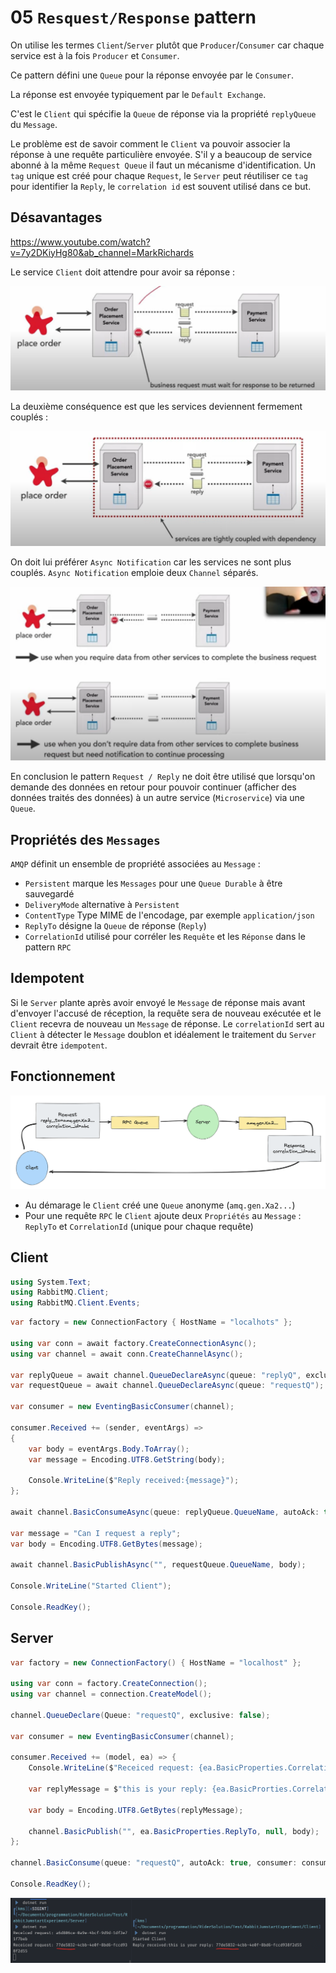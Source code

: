 # 05 `Resquest/Response` pattern

On utilise les termes `Client`/`Server` plutôt que `Producer`/`Consumer` car chaque service est à la fois `Producer` et `Consumer`.

Ce pattern défini une `Queue` pour la réponse envoyée par le `Consumer`.

La réponse est envoyée typiquement par le `Default Exchange`.

C'est le `Client` qui spécifie la `Queue` de réponse via la propriété `replyQueue` du `Message`.

Le problème est de savoir comment le `Client` va pouvoir associer la réponse à une requête particulière envoyée. S'il y a beaucoup de service abonné à la même `Request Queue` il faut un mécanisme d'identification. Un `tag` unique est créé pour chaque `Request`, le `Server` peut réutiliser ce `tag` pour identifier la `Reply`, le `correlation id` est souvent utilisé dans ce but.



## Désavantages

https://www.youtube.com/watch?v=7y2DKiyHg80&ab_channel=MarkRichards

Le service `Client` doit attendre pour avoir sa réponse :

<img src="assets/request-reply-wait-for-response-async-not.png" alt="request-reply-wait-for-response-async-not" />

La deuxième conséquence est que les services deviennent fermement couplés :

<img src="assets/tightly-coupled-servoce-schema-youtube.png" alt="tightly-coupled-servoce-schema-youtube" />

On doit lui préférer `Async Notification` car les services ne sont plus couplés. `Async Notification` emploie deux `Channel` séparés.

<img src="assets/async-notification-vs-request-reply.png" alt="async-notification-vs-request-reply" />

En conclusion le pattern `Request / Reply` ne doit être utilisé que lorsqu'on demande des données en retour pour pouvoir continuer (afficher des données traités des données) à un autre service (`Microservice`) via une `Queue`.

## Propriétés des `Messages`

`AMQP` définit un ensemble de propriété associées au `Message` :

- `Persistent` marque les `Messages` pour une `Queue Durable` à être sauvegardé
- `DeliveryMode` alternative à `Persistent`
- `ContentType` Type MIME de l'encodage, par exemple `application/json` 
- `ReplyTo` désigne la `Queue` de réponse (`Reply`)
- `CorrelationId` utilisé pour corréler les `Requête` et les `Réponse` dans le pattern `RPC`



## Idempotent

Si le `Server` plante après avoir envoyé le `Message` de réponse mais avant d'envoyer l'accusé de réception, la requête sera de nouveau exécutée et le `Client` recevra de nouveau un `Message` de réponse. Le `correlationId` sert au `Client` à détecter le `Message` doublon et idéalement le traitement du `Server` devrait être `idempotent`.



## Fonctionnement

<img src="assets/rpc-correlation-id-schema-requset-response-alphonse.png" alt="rpc-correlation-id-schema-requset-response-alphonse" />

- Au démarage le `Client` créé une `Queue` anonyme (`amq.gen.Xa2...`)
- Pour une requête `RPC` le `Client` ajoute deux `Propriétés` au `Message` : `ReplyTo` et `CorrelationId` (unique pour chaque requête)

## Client

```cs
using System.Text;
using RabbitMQ.Client;
using RabbitMQ.Client.Events;
```

```cs
var factory = new ConnectionFactory { HostName = "localhots" };

using var conn = await factory.CreateConnectionAsync();
using var channel = await conn.CreateChannelAsync();

var replyQueue = await channel.QueueDeclareAsync(queue: "replyQ", exclusive: true);
var requestQueue = await channel.QueueDeclareAsync(queue: "requestQ");

var consumer = new EventingBasicConsumer(channel);

consumer.Received += (sender, eventArgs) =>
{
    var body = eventArgs.Body.ToArray();
    var message = Encoding.UTF8.GetString(body);
    
    Console.WriteLine($"Reply received:{message}");
};

await channel.BasicConsumeAsync(queue: replyQueue.QueueName, autoAck: true, consumer: consumer);

var message = "Can I request a reply";
var body = Encoding.UTF8.GetBytes(message);

await channel.BasicPublishAsync("", requestQueue.QueueName, body);

Console.WriteLine("Started Client");

Console.ReadKey();
```





## Server

```cs
var factory = new ConnectionFactory() { HostName = "localhost" };

using var conn = factory.CreateConnection();
using var channel = connection.CreateModel();

channel.QueueDeclare(Queue: "requestQ", exclusive: false);

var consumer = new EventingBasicConsumer(channel);

consumer.Received += (model, ea) => {
    Console.WriteLine($"Receiced request: {ea.BasicProperties.CorrelationId}");
    
    var replyMessage = $"this is your reply: {ea.BasicProrties.CorrelationId}";
    
    var body = Encoding.UTF8.GetBytes(replyMessage);
    
    channel.BasicPublish("", ea.BasicProperties.ReplyTo, null, body);
};

channel.BasicConsume(queue: "requestQ", autoAck: true, consumer: consumer);

Console.ReadKey();
```

<img src="assets/console-display-client-server-mickey.png" alt="console-display-client-server-mickey" />
